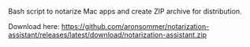 Bash script to notarize Mac apps and create ZIP archive for distribution.

Download here: https://github.com/aronsommer/notarization-assistant/releases/latest/download/notarization-assistant.zip
